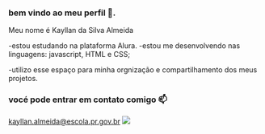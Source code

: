 ### bem vindo ao meu perfil 🦇. 

 Meu nome é Kayllan da Silva Almeida

  -estou estudando na plataforma Alura.
  -estou me desenvolvendo nas linguagens: javascript, HTML e CSS;
 
  -utilizo esse espaço para minha orgnização e compartilhamento dos meus projetos.

  ###  vocé pode entrar em contato comigo 📫
  kayllan.almeida@escola.pr.gov.br
![](https://media.tenor.com/nRuhuqaztA8AAAAC/noite.gif)
